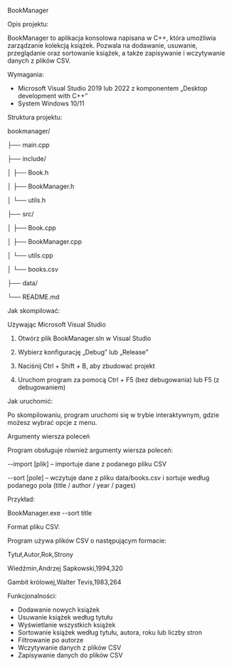 BookManager

Opis projektu:

BookManager to aplikacja konsolowa napisana w C++, która umożliwia zarządzanie kolekcją książek. Pozwala na dodawanie, usuwanie, przeglądanie oraz sortowanie książek, a także zapisywanie i wczytywanie danych z plików CSV.


Wymagania:
- Microsoft Visual Studio 2019 lub 2022 z komponentem „Desktop development with C++”
- System Windows 10/11

Struktura projektu:

bookmanager/

├── main.cpp

├── include/

│   ├── Book.h

│   ├── BookManager.h

│   └── utils.h

├── src/

│   ├── Book.cpp

│   ├── BookManager.cpp

│   └── utils.cpp

│   └── books.csv

├── data/

└── README.md


Jak skompilować:

Używając Microsoft Visual Studio

1. Otwórz plik BookManager.sln w Visual Studio

2. Wybierz konfigurację „Debug” lub „Release”

3. Naciśnij Ctrl + Shift + B, aby zbudować projekt

4. Uruchom program za pomocą Ctrl + F5 (bez debugowania) lub F5 (z debugowaniem)


Jak uruchomić:

Po skompilowaniu, program uruchomi się w trybie interaktywnym, gdzie możesz wybrać opcje z menu.


Argumenty wiersza poleceń

Program obsługuje również argumenty wiersza poleceń:

--import [plik] – importuje dane z podanego pliku CSV

--sort [pole] – wczytuje dane z pliku data/books.csv i sortuje według podanego pola (title / author / year / pages)


Przykład:

BookManager.exe --sort title


Format pliku CSV:

Program używa plików CSV o następującym formacie:

Tytuł,Autor,Rok,Strony

Wiedźmin,Andrzej Sapkowski,1994,320

Gambit królowej,Walter Tevis,1983,264


Funkcjonalności:
- Dodawanie nowych książek
- Usuwanie książek według tytułu
- Wyświetlanie wszystkich książek
- Sortowanie książek według tytułu, autora, roku lub liczby stron
- Filtrowanie po autorze
- Wczytywanie danych z plików CSV
- Zapisywanie danych do plików CSV

